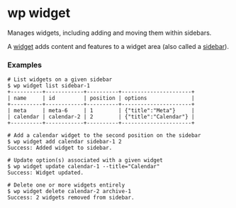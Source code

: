 # wp widget

Manages widgets, including adding and moving them within sidebars.

A [widget](https://developer.wordpress.org/themes/functionality/widgets/) adds content and features to a widget area (also called a [sidebar](https://developer.wordpress.org/themes/functionality/sidebars/)).

### Examples

    # List widgets on a given sidebar
    $ wp widget list sidebar-1
    +----------+------------+----------+----------------------+
    | name     | id         | position | options              |
    +----------+------------+----------+----------------------+
    | meta     | meta-6     | 1        | {"title":"Meta"}     |
    | calendar | calendar-2 | 2        | {"title":"Calendar"} |
    +----------+------------+----------+----------------------+

    # Add a calendar widget to the second position on the sidebar
    $ wp widget add calendar sidebar-1 2
    Success: Added widget to sidebar.

    # Update option(s) associated with a given widget
    $ wp widget update calendar-1 --title="Calendar"
    Success: Widget updated.

    # Delete one or more widgets entirely
    $ wp widget delete calendar-2 archive-1
    Success: 2 widgets removed from sidebar.
